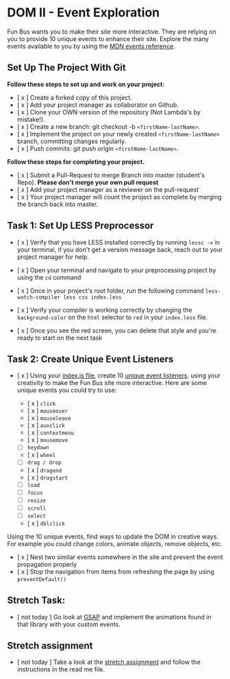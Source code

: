 # DOM II - Event Exploration

Fun Bus wants you to make their site more interactive. They are relying on you to provide 10 unique events to enhance their site. Explore the many events available to you by using the [MDN events reference](https://developer.mozilla.org/en-US/docs/Web/Events).

## Set Up The Project With Git

**Follow these steps to set up and work on your project:**

* [ x ] Create a forked copy of this project.
* [ x ] Add your project manager as collaborator on Github.
* [ x ] Clone your OWN version of the repository (Not Lambda's by mistake!).
* [ x ] Create a new branch: git checkout -b `<firstName-lastName>`.
* [ x ] Implement the project on your newly created `<firstName-lastName>` branch, committing changes regularly.
* [ x ] Push commits: git push origin `<firstName-lastName>`.

**Follow these steps for completing your project.**

* [ x ] Submit a Pull-Request to merge <firstName-lastName> Branch into master (student's  Repo). **Please don't merge your own pull request**
* [ x ] Add your project manager as a reviewer on the pull-request
* [ x ] Your project manager will count the project as complete by merging the branch back into master.

## Task 1: Set Up LESS Preprocessor

* [ x ] Verify that you have LESS installed correctly by running `lessc -v` in your terminal, if you don't get a version message back, reach out to your project manager for help.

* [ x ] Open your terminal and navigate to your preprocessing project by using the `cd` command

* [ x ] Once in your project's root folder, run the following command `less-watch-compiler less css index.less`

* [ x ] Verify your compiler is working correctly by changing the `background-color` on the `html` selector to `red` in your `index.less` file.

* [ x ] Once you see the red screen, you can delete that style and you're ready to start on the next task

## Task 2: Create Unique Event Listeners

* [ x ] Using your [index.js file](js/index.js), create 10 [unique event listeners](https://developer.mozilla.org/en-US/docs/Web/Events). using your creativity to make the Fun Bus site more interactive.  Here are some unique events you could try to use: 

	* [ x ] `click`
	* [ x ] `mouseover`
	* [ x ] `mouseleave`
	* [ x ] `auxclick`
	* [ x ] `contextmenu`
	* [ x ] `mousemove`
	* [ ] `keydown`
	* [ x ] `wheel`
	* [ ] `drag / drop`
	* [ x ] `dragend`
	* [ x ] `dragstart`
	* [ ] `load`
	* [ ] `focus`
	* [ ] `resize`
	* [ ] `scroll`
	* [ ] `select`
	* [ x ] `dblclick`

Using the 10 unique events, find ways to update the DOM in creative ways. For example you could change colors, animate objects, remove objects, etc.

* [ x ] Nest two similar events somewhere in the site and prevent the event propagation properly
* [ x ] Stop the navigation from items from refreshing the page by using `preventDefault()`

## Stretch Task:

* [ not today ] Go look at [GSAP](https://greensock.com/) and implement the animations found in that library with your custom events.

## Stretch assignment

* [ not today ] Take a look at the [stretch assignment](stretch-assignment) and follow the instructions in the read me file.